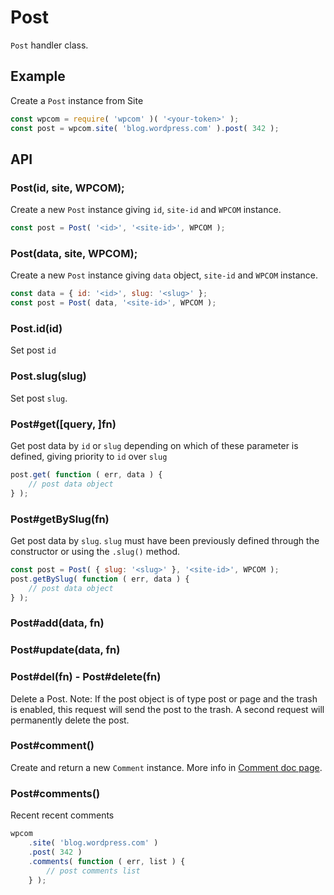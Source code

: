# Post

`Post` handler class.

## Example

Create a `Post` instance from Site

```js
const wpcom = require( 'wpcom' )( '<your-token>' );
const post = wpcom.site( 'blog.wordpress.com' ).post( 342 );
```

## API

### Post(id, site, WPCOM);

Create a new `Post` instance giving `id`, `site-id` and `WPCOM` instance.

```js
const post = Post( '<id>', '<site-id>', WPCOM );
```

### Post(data, site, WPCOM);

Create a new `Post` instance giving `data` object, `site-id` and `WPCOM` instance.

```js
const data = { id: '<id>', slug: '<slug>' };
const post = Post( data, '<site-id>', WPCOM );
```

### Post.id(id)

Set post `id`

### Post.slug(slug)

Set post `slug`.

### Post#get([query, ]fn)

Get post data by `id` or `slug` depending on which of these parameter is
defined, giving priority to `id` over `slug`

```js
post.get( function ( err, data ) {
	// post data object
} );
```

### Post#getBySlug(fn)

Get post data by `slug`. `slug` must have been previously defined through the
constructor or using the `.slug()` method.

```js
const post = Post( { slug: '<slug>' }, '<site-id>', WPCOM );
post.getBySlug( function ( err, data ) {
	// post data object
} );
```

### Post#add(data, fn)

### Post#update(data, fn)

### Post#del(fn) - Post#delete(fn)

Delete a Post. Note: If the post object is of type post or page and the trash
is enabled, this request will send the post to the trash. A second request will
permanently delete the post.

### Post#comment()

Create and return a new `Comment` instance.
More info in [Comment doc page](./comment.md).

### Post#comments()

Recent recent comments

```js
wpcom
	.site( 'blog.wordpress.com' )
	.post( 342 )
	.comments( function ( err, list ) {
		// post comments list
	} );
```
